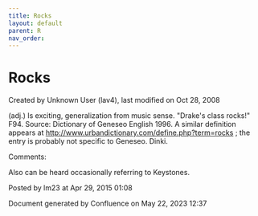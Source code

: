 ```yaml
---
title: Rocks
layout: default
parent: R
nav_order:
---
```


# Rocks

Created by  Unknown User (lav4), last modified on Oct 28, 2008

(adj.) Is exciting, generalization from music sense. &quot;Drake's class rocks!&quot; F94. Source: Dictionary of Geneseo English 1996. A similar definition appears at http://www.urbandictionary.com/define.php?term=rocks ; the entry is probably not specific to Geneseo. Dinki.

Comments:

Also can be heard occasionally referring to Keystones. 

Posted by lm23 at Apr 29, 2015 01:08

Document generated by Confluence on May 22, 2023 12:37


